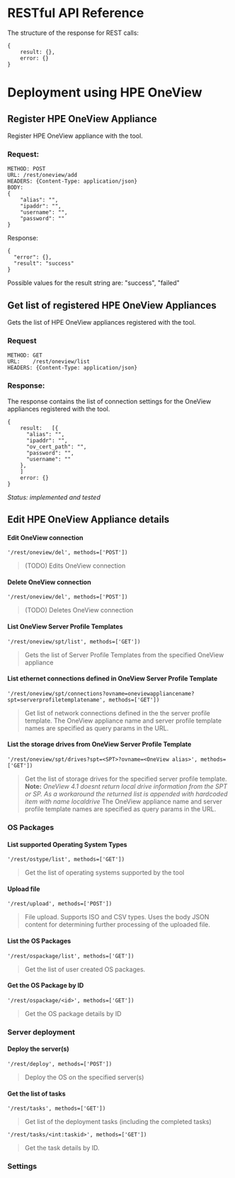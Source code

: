 # RESTful API Reference

The structure of the response for REST calls:

```
{
    result: {},
    error: {}
}
```





# Deployment using HPE OneView

## Register HPE OneView Appliance
Register HPE OneView appliance with the tool.

### Request: 
```
METHOD: POST
URL: /rest/oneview/add
HEADERS: {Content-Type: application/json}
BODY:
{
	"alias": "",
	"ipaddr": "",
	"username": "",
	"password": ""
}
```

Response:
```
{
  "error": {},
  "result": "success"
}
```
Possible values for the result string are:
"success",
"failed"

## Get list of registered HPE OneView Appliances
Gets the list of HPE OneView appliances registered with the tool.
### Request
```
METHOD: GET
URL:    /rest/oneview/list
HEADERS: {Content-Type: application/json}
```

### Response:
The response contains the list of connection settings for the OneView appliances registered with the tool.

```
{
    result:   [{
      "alias": "",
      "ipaddr": "",
      "ov_cert_path": "",
      "password": "",
      "username": ""
    },                
    ]
    error: {}
}
```

_Status: implemented and tested_

## Edit HPE OneView Appliance details

#### Edit OneView connection
`'/rest/oneview/del', methods=['POST'])`
>(TODO) Edits OneView connection


#### Delete OneView connection
`'/rest/oneview/del', methods=['POST'])`
>(TODO) Deletes OneView connection


#### List OneView Server Profile Templates
`'/rest/oneview/spt/list', methods=['GET'])`
>Gets the list of Server Profile Templates from the specified OneView appliance

#### List ethernet connections defined in OneView Server Profile Template
`'/rest/oneview/spt/connections?ovname=oneviewappliancename?spt=serverprofiletemplatename', methods=['GET'])`
>Get list of network connections defined in the the server profile template. 
The OneView appliance name and server profile template names are specified as query params in the URL.


#### List the storage drives from OneView Server Profile Template
`'/rest/oneview/spt/drives?spt=<SPT>?ovname=<OneView alias>', methods=['GET'])`
>Get the list of storage drives for the specified server profile template.
**Note:** *OneView 4.1 doesnt return local drive information from the SPT or SP. As a workaround the returned list is appended with hardcoded item with name localdrive*
The OneView appliance name and server profile template names are specified as query params in the URL.


### OS Packages
#### List supported Operating System Types
`'/rest/ostype/list', methods=['GET'])`
>Get the list of operating systems supported by the tool

#### Upload file
`'/rest/upload', methods=['POST'])`
>File upload. Supports ISO and CSV types.
Uses the body JSON content for determining further processing of the uploaded file.

#### List the OS Packages
`'/rest/ospackage/list', methods=['GET'])`
>Get the list of user created OS packages.

#### Get the OS Package by ID
`'/rest/ospackage/<id>', methods=['GET'])`
>Get the OS package details by ID

### Server deployment 
#### Deploy the server(s)
`'/rest/deploy', methods=['POST'])`
>Deploy the OS on the specified server(s)

#### Get the list of tasks
`'/rest/tasks', methods=['GET'])`
>Get list of the deployment tasks (including the completed tasks)

`'/rest/tasks/<int:taskid>', methods=['GET'])`
>Get the task details by ID. 

### Settings


